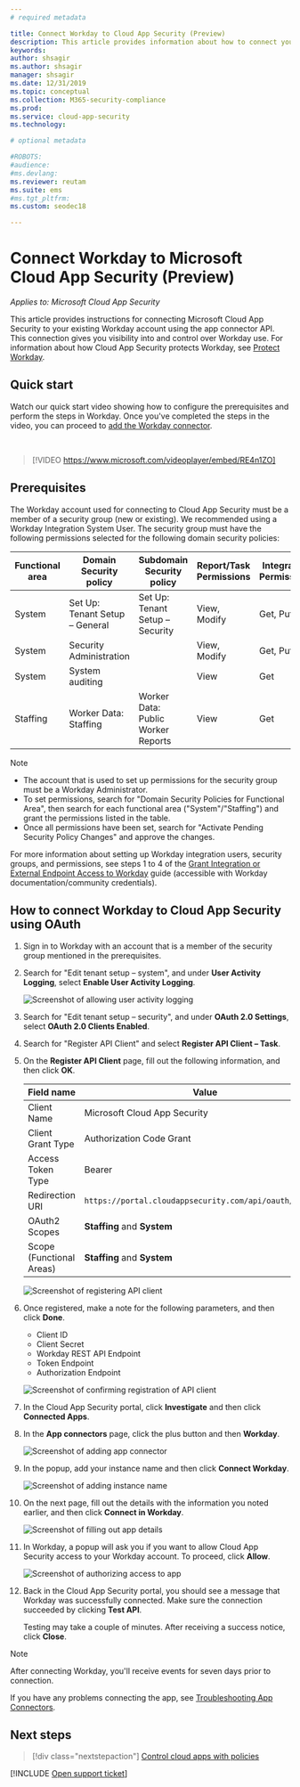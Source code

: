 ```yaml
---
# required metadata

title: Connect Workday to Cloud App Security (Preview)
description: This article provides information about how to connect your Workday app to Cloud App Security using the API connector for visibility and control over use.
keywords:
author: shsagir
ms.author: shsagir
manager: shsagir
ms.date: 12/31/2019
ms.topic: conceptual
ms.collection: M365-security-compliance
ms.prod:
ms.service: cloud-app-security
ms.technology:

# optional metadata

#ROBOTS:
#audience:
#ms.devlang:
ms.reviewer: reutam
ms.suite: ems
#ms.tgt_pltfrm:
ms.custom: seodec18

---
```

# Connect Workday to Microsoft Cloud App Security (Preview)

*Applies to: Microsoft Cloud App Security*

This article provides instructions for connecting Microsoft Cloud App Security to your existing Workday account using the app connector API. This connection gives you visibility into and control over Workday use. For information about how Cloud App Security protects Workday, see [Protect Workday](protect-workday.md).

## Quick start

Watch our quick start video showing how to configure the prerequisites and perform the steps in Workday. Once you've completed the steps in the video, you can proceed to [add the Workday connector](#add-connector).

<br />

> [!VIDEO https://www.microsoft.com/videoplayer/embed/RE4n1ZO]

## Prerequisites

The Workday account used for connecting to Cloud App Security must be a member of a security group (new or existing). We recommended using a Workday Integration System User. The security group must have the following permissions selected for the following domain security policies:

| Functional area | Domain Security policy | Subdomain Security policy | Report/Task Permissions | Integration Permissions |
| --- | --- | --- | --- | --- |
| System | Set Up: Tenant Setup – General | Set Up: Tenant Setup –  Security | View, Modify | Get, Put |
| System | Security Administration | | View, Modify | Get, Put |
| System | System auditing | | View | Get |
| Staffing | Worker Data: Staffing | Worker Data: Public Worker Reports | View | Get |

> [!NOTE]
>
> * The account that is used to set up permissions for the security group must be a Workday Administrator.
> * To set permissions, search for "Domain Security Policies for Functional Area", then search for each functional area ("System"/"Staffing") and grant the permissions listed in the table.
> * Once all permissions have been set, search for "Activate Pending Security Policy Changes" and approve the changes.

For more information about setting up Workday integration users, security groups, and permissions, see steps 1 to 4 of the [Grant Integration or External Endpoint Access to Workday](https://go.microsoft.com/fwlink/?linkid=2103212) guide (accessible with Workday documentation/community credentials).

## How to connect Workday to Cloud App Security using OAuth

1. Sign in to Workday with an account that is a member of the security group mentioned in the prerequisites.

1. Search for "Edit tenant setup – system", and under **User Activity Logging**, select **Enable User Activity Logging**.

    ![Screenshot of allowing user activity logging](media/connect-workday-enable-logging.png)

1. Search for "Edit tenant setup – security", and under **OAuth 2.0 Settings**, select **OAuth 2.0 Clients Enabled**.

1. Search for "Register API Client" and select **Register API Client – Task**.

1. On the **Register API Client** page, fill out the following information, and then click **OK**.

    | Field name | Value |
    | ---- | ---- |
    | Client Name | Microsoft Cloud App Security |
    | Client Grant Type | Authorization Code Grant |
    | Access Token Type | Bearer |
    | Redirection URI | `https://portal.cloudappsecurity.com/api/oauth/connect` |
    | OAuth2 Scopes | **Staffing** and **System** |
    | Scope (Functional Areas) | **Staffing** and **System** |

    ![Screenshot of registering API client](media/connect-workday-register-api-client.png)

1. Once registered, make a note for the following parameters, and then click **Done**.

    * Client ID
    * Client Secret
    * Workday REST API Endpoint
    * Token Endpoint
    * Authorization Endpoint

    ![Screenshot of confirming registration of API client](media/connect-workday-register-api-client-confirm.png)

1. <a name="add-connector"></a>In the Cloud App Security portal, click **Investigate** and then click **Connected Apps**.

1. In the **App connectors** page, click the plus button and then **Workday**.

    ![Screenshot of adding app connector](media/connect-workday-add-app.png)

1. In the popup, add your instance name and then click **Connect Workday**.

    ![Screenshot of adding instance name](media/connect-workday-add-app-connect.png)

1. On the next page, fill out the details with the information you noted earlier, and then click **Connect in Workday**.

    ![Screenshot of filling out app details](media/connect-workday-add-app-connect-details.png)

1. In Workday, a popup will ask you if you want to allow Cloud App Security access to your Workday account. To proceed, click **Allow**.

    ![Screenshot of authorizing access to app](media/connect-workday-add-app-allow.png)

1. Back in the Cloud App Security portal, you should see a message that Workday was successfully connected. Make sure the connection succeeded by clicking **Test API**.

    Testing may take a couple of minutes. After receiving a success notice, click **Close**.

> [!NOTE]
> After connecting Workday, you'll receive events for seven days prior to connection.

If you have any problems connecting the app, see [Troubleshooting App Connectors](troubleshooting-api-connectors-using-error-messages.md).

## Next steps

> [!div class="nextstepaction"]
> [Control cloud apps with policies](control-cloud-apps-with-policies.md)

[!INCLUDE [Open support ticket](includes/support.md)]
